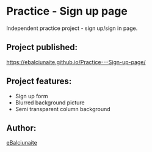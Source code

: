 # Practice - Sign up page
 Independent practice project - sign up/sign in page.

 ## Project published:
 https://ebalciunaite.github.io/Practice---Sign-up-page/

 ## Project features:
 - Sign up form
 - Blurred background picture
 - Semi transparent column background

 ## Author:
 [eBalciunaite](https://github.com/eBalciunaite)

